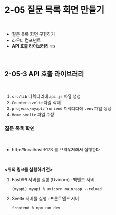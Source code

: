 # 2-05 질문 목록 화면 만들기

<br>

- 질문 목록 화면 구현하기
- 라우터 컴포넌트
- **API 호출 라이브러리** 👈

<br>

## 2-05-3 API 호출 라이브러리 

<br>

1. `src/lib` 디렉터리에 `api.js` 파일 생성
2. `Counter.svelte` 파일 삭제
3. `projects/myapi/frontend` 디렉터리에 `.env` 파일 생성
4. `Home.svelte` 파일 수정

### 질문 목록 확인

<br>

- http://localhost:5173 를 브라우저에서 실행한다.

<br>

**<위의 링크를 실행하기 전>**

1. FastAPI 서버를 실행 (Uvicorn) : 백엔드 서버
    ```
    (myapi) myapi % uvicorn main:app --reload
    ```
2. Svelte 서버를 실행 : 프론트엔드 서버
    ```
    frontend % npm run dev
    ```